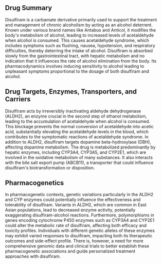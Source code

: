 ## Drug Summary
Disulfiram is a carbamate derivative primarily used to support the treatment and management of chronic alcoholism by acting as an alcohol deterrent. Known under various brand names like Antabus and Anticol, it modifies the body's metabolism of alcohol, leading to increased levels of acetaldehyde when alcohol is consumed. This causes acetaldehyde syndrome, which includes symptoms such as flushing, nausea, hypotension, and respiratory difficulties, thereby deterring the intake of alcohol. Disulfiram is absorbed slowly from the gastrointestinal tract, with hepatic metabolism and no indication that it influences the rate of alcohol elimination from the body. Its pharmacodynamics involves inducing sensitivity to alcohol leading to unpleasant symptoms proportional to the dosage of both disulfiram and alcohol.

## Drug Targets, Enzymes, Transporters, and Carriers
Disulfiram acts by irreversibly inactivating aldehyde dehydrogenase (ALDH2), an enzyme crucial in the second step of ethanol metabolism, leading to the accumulation of acetaldehyde when alcohol is consumed. This blockage prevents the normal conversion of acetaldehyde into acetic acid, substantially elevating the acetaldehyde levels in the blood, which contributes to the symptomatic reactions of acetaldehyde syndrome. In addition to ALDH2, disulfiram targets dopamine beta-hydroxylase (DBH), affecting dopamine metabolism. The drug is metabolized predominantly by hepatic enzymes, including CYP3A4, CYP3A5, and CYP2E1, which are involved in the oxidative metabolism of many substances. It also interacts with the bile salt export pump (ABCB11), a transporter that could influence disulfiram's biotransformation or disposition.

## Pharmacogenetics
In pharmacogenetic contexts, genetic variations particularly in the ALDH2 and CYP enzymes could potentially influence the effectiveness and tolerability of disulfiram. Variants in ALDH2, which are common in East Asian populations, lead to decreased enzyme activity, potentially exaggerating disulfiram-alcohol reactions. Furthermore, polymorphisms in genes encoding cytochrome P450 enzymes such as CYP3A4 and CYP2E1 could alter the metabolic rate of disulfiram, affecting both efficacy and toxicity profiles. Individuals with different genetic alleles of these enzymes may exhibit varied responses to disulfiram, impacting both its therapeutic outcomes and side-effect profile. There is, however, a need for more comprehensive genomic data and clinical trials to better establish these pharmacogenetic associations and guide personalized treatment approaches with disulfiram.
